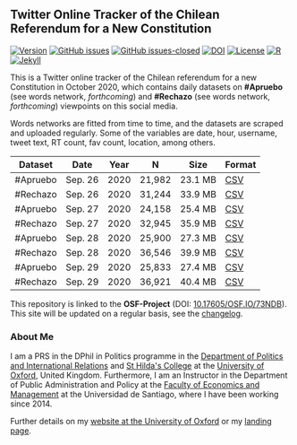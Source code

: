 ## Twitter Online Tracker of the Chilean Referendum for a New Constitution

[![Version](https://img.shields.io/badge/version-v0.2.1-blue.svg)](https://github.com/bgonzalezbustamante/twConstitution/blob/master/changelog.txt) [![GitHub issues](https://img.shields.io/github/issues/bgonzalezbustamante/twConstitution.svg)](https://github.com/bgonzalezbustamante/twConstitution/issues/) [![GitHub issues-closed](https://img.shields.io/github/issues-closed/bgonzalezbustamante/twConstitution.svg)](https://github.com/bgonzalezbustamante/twConstitution/issues?q=is%3Aissue+is%3Aclosed) [![DOI](https://img.shields.io/badge/DOI-10.17605%2FOSF.IO%2F73NDB-blue)](http://doi.org/10.17605/OSF.IO/73NDB) [![License](https://img.shields.io/badge/license-CC--BY--4.0-black)](https://github.com/bgonzalezbustamante/twConstitution/blob/master/LICENSE.txt) [![R](https://img.shields.io/badge/made%20with-R%20v4.0.2-1f425f.svg)](https://cran.r-project.org/) [![Jekyll](https://img.shields.io/badge/made%20with-Jekyll-1f425f.svg)](https://jekyllrb.com/)

This is a Twitter online tracker of the Chilean referendum for a new Constitution in October 2020, which contains daily datasets on **#Apruebo** (see words network, *forthcoming*) and **#Rechazo** (see words network, *forthcoming*) viewpoints on this social media. 

Words networks are fitted from time to time, and the datasets are scraped and uploaded regularly. Some of the variables are date, hour, username, tweet text, RT count, fav count, location, among others.

| Dataset | Date | Year | N | Size | Format |
| --- | --- | --- | --- | --- | --- |
| #Apruebo | Sep. 26 | 2020 | 21,982 | 23.1 MB | [CSV](https://raw.githubusercontent.com/bgonzalezbustamante/twConstitution/master/dataCollection/20200926_twApruebo.csv) |
| #Rechazo | Sep. 26 | 2020 | 31,244 | 33.9 MB | [CSV](https://raw.githubusercontent.com/bgonzalezbustamante/twConstitution/master/dataCollection/20200926_twRechazo.csv) |
| #Apruebo | Sep. 27 | 2020 | 24,158 | 25.4 MB | [CSV](https://raw.githubusercontent.com/bgonzalezbustamante/twConstitution/master/dataCollection/20200927_twApruebo.csv) |
| #Rechazo | Sep. 27 | 2020 | 32,945 | 35.9 MB | [CSV](https://raw.githubusercontent.com/bgonzalezbustamante/twConstitution/master/dataCollection/20200927_twRechazo.csv) |
| #Apruebo | Sep. 28 | 2020 | 25,900 | 27.3 MB | [CSV](https://raw.githubusercontent.com/bgonzalezbustamante/twConstitution/master/dataCollection/20200928_twApruebo.csv) |
| #Rechazo | Sep. 28 | 2020 | 36,546 | 39.9 MB | [CSV](https://raw.githubusercontent.com/bgonzalezbustamante/twConstitution/master/dataCollection/20200928_twRechazo.csv) |
| #Apruebo | Sep. 29 | 2020 | 25,833 | 27.4 MB | [CSV](https://raw.githubusercontent.com/bgonzalezbustamante/twConstitution/master/dataCollection/20200929_twApruebo.csv) |
| #Rechazo | Sep. 29 | 2020 | 36,921 | 40.4 MB | [CSV](https://raw.githubusercontent.com/bgonzalezbustamante/twConstitution/master/dataCollection/20200929_twRechazo.csv) |

This repository is linked to the **OSF-Project** (DOI: [10.17605/OSF.IO/73NDB](http://doi.org/10.17605/OSF.IO/73NDB)). This site will be updated on a regular basis, see the [changelog](https://github.com/bgonzalezbustamante/twConstitution/blob/master/changelog.txt).

### About Me

I am a PRS in the DPhil in Politics programme in the [Department of Politics and International Relations](https://www.politics.ox.ac.uk/) and [St Hilda's College](https://www.sthildas.ox.ac.uk/) at the [University of Oxford](http://www.ox.ac.uk/), United Kingdom. Furthermore, I am an Instructor in the Department of Public Administration and Policy at the [Faculty of Economics and Management](https://fae.usach.cl/) at the Universidad de Santiago, where I have been working since 2014. 

Further details on my [website at the University of Oxford](http://users.ox.ac.uk/~shil5311/) or my [landing page](https://bgonzalezbustamante.com/).
